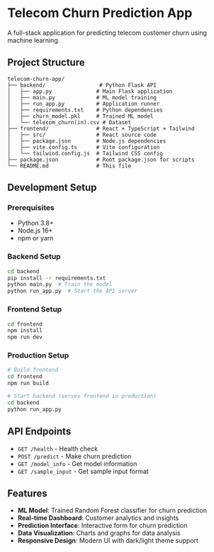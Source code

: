 # Telecom Churn Prediction App

A full-stack application for predicting telecom customer churn using machine learning.

## Project Structure

```
telecom-churn-app/
├── backend/                 # Python Flask API
│   ├── app.py              # Main Flask application
│   ├── main.py             # ML model training
│   ├── run_app.py          # Application runner
│   ├── requirements.txt    # Python dependencies
│   ├── churn_model.pkl     # Trained ML model
│   └── telecom_churn(in).csv # Dataset
├── frontend/               # React + TypeScript + Tailwind
│   ├── src/                # React source code
│   ├── package.json        # Node.js dependencies
│   ├── vite.config.ts      # Vite configuration
│   └── tailwind.config.js  # Tailwind CSS config
├── package.json            # Root package.json for scripts
└── README.md               # This file
```

## Development Setup

### Prerequisites
- Python 3.8+
- Node.js 16+
- npm or yarn

### Backend Setup
```bash
cd backend
pip install -r requirements.txt
python main.py  # Train the model
python run_app.py  # Start the API server
```

### Frontend Setup
```bash
cd frontend
npm install
npm run dev
```

### Production Setup
```bash
# Build frontend
cd frontend
npm run build

# Start backend (serves frontend in production)
cd backend
python run_app.py
```

## API Endpoints

- `GET /health` - Health check
- `POST /predict` - Make churn prediction
- `GET /model_info` - Get model information
- `GET /sample_input` - Get sample input format

## Features

- **ML Model**: Trained Random Forest classifier for churn prediction
- **Real-time Dashboard**: Customer analytics and insights
- **Prediction Interface**: Interactive form for churn prediction
- **Data Visualization**: Charts and graphs for data analysis
- **Responsive Design**: Modern UI with dark/light theme support
